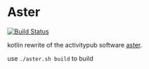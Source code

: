 # Aster
[![Build Status](https://jenkins.remlit.site/buildStatus/icon?job=Aster)](https://jenkins.remlit.site/job/Aster/)

kotlin rewrite of the activitypub software [aster](https://github.com/ihateblueb/aster).

use `./aster.sh build` to build
